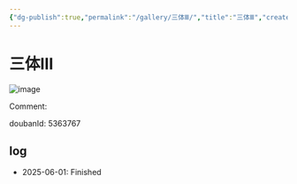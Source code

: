 ```yaml
---
{"dg-publish":true,"permalink":"/gallery/三体Ⅲ/","title":"三体Ⅲ","created":"2025-05-31T15:47:39.967+08:00"}
---
```



# 三体Ⅲ

![image](https://hiraeth-picbed.oss-cn-beijing.aliyuncs.com/20250531154739.webp)

Comment: 



doubanId: 5363767

## log

- 2025-06-01: Finished

